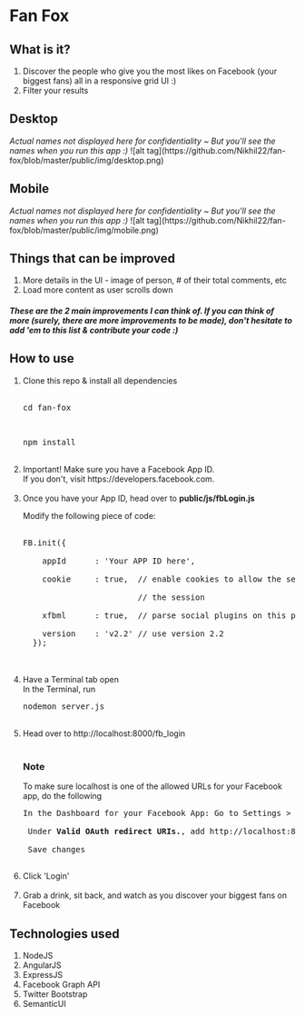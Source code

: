 <h1>Fan Fox</h1>

<h2>What is it?</h2>

<ol>
  <li>Discover the people who give you the most likes on Facebook (your biggest fans) all in a responsive grid UI :)</li>
  <li>Filter your results</li>
</ol>

<h2>Desktop</h2>
<i>Actual names not displayed here for confidentiality ~ But you'll see the names when you run this app :)</i>
![alt tag](https://github.com/Nikhil22/fan-fox/blob/master/public/img/desktop.png)

<h2>Mobile</h2>
<i>Actual names not displayed here for confidentiality ~ But you'll see the names when you run this app :)</i>
![alt tag](https://github.com/Nikhil22/fan-fox/blob/master/public/img/mobile.png)

<h2>Things that can be improved</h2>
<ol>
<li>More details in the UI - image of person, # of their total comments, etc</li>
<li>Load more content as user scrolls down</li>
</ol>

<h5>These are the 2 main improvements I can think of. If you can think of more (surely, there are more improvements to be made), don't hesitate to add 'em to this list & contribute your code :) </h5>

<h2>How to use</h2>

<ol>
  <li>Clone this repo & install all dependencies</li> <br>
  <pre>cd fan-fox</pre> <br>
  <pre>npm install</pre> <br>

  <li>Important! Make sure you have a Facebook App ID. <br> If you don't, visit https://developers.facebook.com.</li> <br>

  <li>
  Once you have your App ID, head over to <strong>public/js/fbLogin.js</strong> <br>

  Modify the following piece of code: <br> <br>

  <pre>FB.init({<br>
    appId      : 'Your APP ID here',<br>
    cookie     : true,  // enable cookies to allow the server to access<br>
                        // the session<br>
    xfbml      : true,  // parse social plugins on this page<br>
    version    : 'v2.2' // use version 2.2
  });</pre> <br> <br>
  </li>

   <li>
    Have a Terminal tab open <br>
    In the Terminal, run <pre>nodemon server.js</pre>
   </li> <br>

   <li>Head over to http://localhost:8000/fb_login</li> <br>

   <h3>Note</h3> To make sure localhost is one of the allowed URLs for your Facebook app, do the following <br>

   <pre>In the Dashboard for your Facebook App: Go to Settings > Advanced <br> <br> Under <strong>Valid OAuth redirect URIs.</strong>, add http://localhost:8000/ <br> <br> Save changes
   </pre>

   <li>Click 'Login'</li> <br>
   <li>Grab a drink, sit back, and watch as you discover your biggest fans on Facebook</li>
 </ol>

<h2>Technologies used</h2>

<ol>
  <li>NodeJS</li>
  <li>AngularJS</li>
  <li>ExpressJS</li>
  <li>Facebook Graph API</li>
  <li>Twitter Bootstrap</li>
  <li>SemanticUI</li>
</ol>
